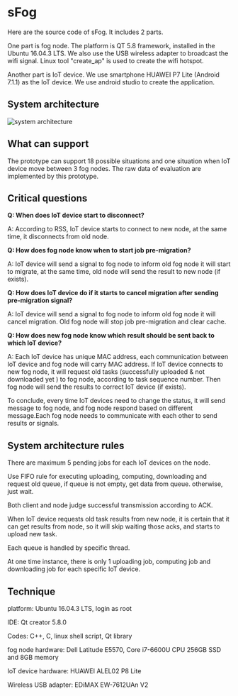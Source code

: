 # sFog
Here are the source code of sFog. It includes 2 parts.

One part is fog node. The platform is QT 5.8 framework, installed in the Ubuntu 16.04.3 LTS. We also use the USB wireless adapter to broadcast the wifi signal. Linux tool "create_ap" is used to create the wifi hotspot.

Another part is IoT device. We use smartphone HUAWEI P7 Lite (Android 7.1.1) as the IoT device. We use android studio to create the application.

## System architecture
![system architecture](https://github.com/seamlesshandover1208/sFog-source-code/blob/master/image/system%20architecture.PNG)

## What can support
The prototype can support 18 possible situations and one situation when IoT device move between 3 fog nodes.
The raw data of evaluation are implemented by this prototype.

## Critical questions
<B>Q: When does IoT device start to disconnect?</B>

A: According to RSS, IoT device starts to connect to new node, at the same time, it disconnects from old node.

<B>Q: How does fog node know when to start  job pre-migration?</B>

A: IoT device will send a signal to fog node to inform old fog 	node it will start to migrate, at the same time, old node will send the result to new node (if exists).

<B>Q: How does IoT device do if it starts to cancel migration after sending pre-migration signal?</B>

A: IoT device will send a signal to fog node to inform old fog 	node it will cancel migration. Old fog node will stop job pre-migration and clear cache.

<B>Q: How does new fog node know which result should be sent back to which IoT device?</B>

A: Each IoT device has unique MAC address, each communication between IoT device and fog node will carry MAC address.
If IoT device connects to new fog node, it will request old tasks (successfully uploaded & not downloaded yet ) to fog node, according to task sequence number. Then fog node will send the results to correct IoT device (if exists).

To conclude, every time IoT devices need to change the status, it will send message to fog node, and fog node respond based on different message.Each fog node needs to communicate with each other to send results or signals.

## System architecture rules
There are maximum 5 pending jobs for each IoT devices on the node.

Use FIFO rule for executing uploading, computing, downloading and request old queue, if queue is not empty, get data from queue. otherwise, just wait.

Both client and node judge successful transmission according to ACK.

When IoT device requests old task results from new node, it is certain that it can get results from node, so it will skip waiting those acks, and starts to upload new task. 

Each queue is handled by specific thread.

At one time instance, there is only 1 uploading job, computing job and downloading job for each specific IoT device.

## Technique
platform: Ubuntu 16.04.3 LTS, login as root

IDE: Qt creator 5.8.0

Codes: C++, C, linux shell script, Qt library

fog node hardware: Dell Latitude E5570, Core i7-6600U CPU 256GB SSD and 8GB memory

IoT device hardware: HUAWEI ALEL02 P8 Lite

Wireless USB adapter: EDiMAX EW-7612UAn V2

